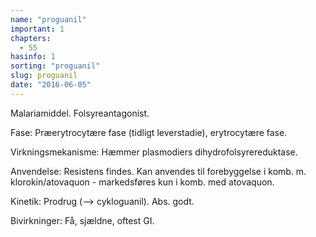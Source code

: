 ```yaml
---
name: "proguanil"
important: 1
chapters:  
  - 55
hasinfo: 1
sorting: "proguanil"
slug: proguanil
date: "2016-06-05"
---
```


Malariamiddel. Folsyreantagonist.

Fase: Præerytrocytære fase (tidligt leverstadie), erytrocytære fase.

Virkningsmekanisme: Hæmmer plasmodiers dihydrofolsyrereduktase.

Anvendelse: Resistens findes. Kan anvendes til forebyggelse i komb. m. klorokin/atovaquon - markedsføres kun i komb. med atovaquon.

Kinetik: Prodrug (--> cykloguanil). Abs. godt.

Bivirkninger: Få, sjældne, oftest GI.
